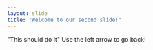 ```yaml
---
layout: slide
title: "Welcome to our second slide!"
---
```

"This should do it"
Use the left arrow to go back!
